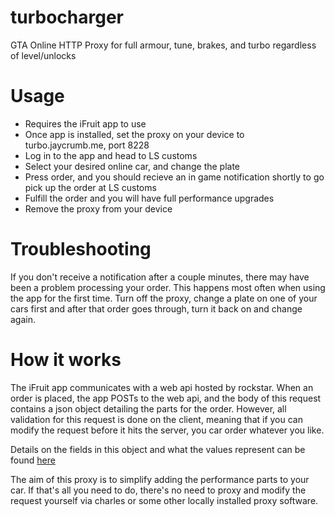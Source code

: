 # turbocharger
GTA Online HTTP Proxy for full armour, tune, brakes, and turbo regardless of level/unlocks

# Usage 

* Requires the iFruit app to use
* Once app is installed, set the proxy on your device to turbo.jaycrumb.me, port 8228
* Log in to the app and head to LS customs
* Select your desired online car, and change the plate
* Press order, and you should recieve an in game notification shortly to go pick up the order at LS customs
* Fulfill the order and you will have full performance upgrades
* Remove the proxy from your device

# Troubleshooting
If you don't receive a notification after a couple minutes, there may have been a problem processing your order.
This happens most often when using the app for the first time. Turn off the proxy, change a plate on one of your cars first and after that
order goes through, turn it back on and change again.

# How it works
The iFruit app communicates with a web api hosted by rockstar. When an order is placed, the app POSTs to the web api, and the body
of this request contains a json object detailing the parts for the order. However, all validation for this request is done
on the client, meaning that if you can modify the request before it hits the server, you car order whatever you like. 

Details on the fields in this object and what the values represent can be found [here](https://docs.google.com/spreadsheet/ccc?key=0AixUkyNxN55gdF83LWI1MVFaeE9CY0ptdFEyYVFPV3c&usp=sharing#gid=0)

The aim of this proxy is to simplify adding the performance parts to your car. If that's all you need to do, there's no need to proxy and modify
the request yourself via charles or some other locally installed proxy software. 
